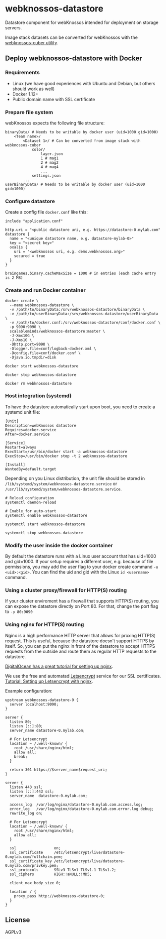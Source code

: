 # webknossos-datastore
Datastore component for webKnossos intended for deployment on storage servers.

Image stack datasets can be converted for webKnossos with the [webknossos-cuber utility](https://github.com/scalableminds/webknossos-cuber).

## Deploy webknossos-datastore with Docker

### Requirements
* Linux (we have good experiences with Ubuntu and Debian, but others should work as well)
* Docker 1.12+
* Public domain name with SSL certificate

### Prepare file system
webKnossos expects the following file structure:
```
binaryData/ # Needs to be writable by docker user (uid=1000 gid=1000)
    <Team name>/ 
        <Dataset 1>/ # Can be converted from image stack with webknossos-cuber
            color/
                layer.json
                1 # mag1
                2 # mag2
                4 # mag4
                ...
            settings.json
        ...
userBinaryData/ # Needs to be writable by docker user (uid=1000 gid=1000)
```

### Configure datastore
Create a config file `docker.conf` like this:
```
include "application.conf"

http.uri = "<public datastore uri, e.g. https://datastore-0.mylab.com"
datastore {
  name = "<unique datastore name, e.g. datastore-mylab-0>"
  key = "<secret key>"
  oxalis {
    uri = "<webknossos uri, e.g. demo.webknossos.org>"
    secured = true
  }
}

braingames.binary.cacheMaxSize = 1000 # in entries (each cache entry is 2 MB)
```

### Create and run Docker container
```
docker create \
  --name webknossos-datastore \
  -v /path/to/binaryData:/srv/webknossos-datastore/binaryData \
  -v /path/to/userBinaryData:/srv/webknossos-datastore/userBinaryData \
  -v /path/to/docker.conf:/srv/webknossos-datastore/conf/docker.conf \
  -p 9090:9090 \
  scalableminds/webknossos-datastore:master \
  -J-Xmx10G \
  -J-Xms1G \
  -Dhttp.port=9090 \
  -Dlogger.file=conf/logback-docker.xml \
  -Dconfig.file=conf/docker.conf \
  -Djava.io.tmpdir=disk

docker start webknossos-datastore

docker stop webknossos-datastore

docker rm webknossos-datastore
```

### Host integration (systemd)
To have the datastore automatically start upon boot, you need to create a systemd unit file:
```
[Unit]
Description=webKnossos datastore
Requires=docker.service
After=docker.service

[Service]
Restart=always
ExecStart=/usr/bin/docker start -a webknossos-datastore
ExecStop=/usr/bin/docker stop -t 2 webknossos-datastore

[Install]
WantedBy=default.target
```
Depending on you Linux distribution, the unit file should be stored in `/lib/systemd/system/webknossos-datastore.service` or `/usr/lib/systemd/system/webknossos-datastore.service`.

```
# Reload configuration
systemctl daemon-reload

# Enable for auto-start
systemctl enable webknossos-datastore

systemctl start webknossos-datastore

systemctl stop webknossos-datastore
```

### Modify the user inside the docker container
By default the datastore runs with a Linux user account that has uid=1000 and gid=1000. If your setup requires a different user, e.g. because of file permissions, you may add the user flag to your docker create command `-u <uid>:<gid>`. You can find the uid and gid with the Linux `id <username>` command.

### Using a cluster proxy/firewall for HTTP(S) routing
If your cluster enviroment has a firewall that supports HTTP(S) routing, you can expose the datastore directly on Port 80. For that, change the port flag to `-p 80:9090`

### Using nginx for HTTP(S) routing
Nginx is a high performance HTTP server that allows for proxing HTTP(S) request. This is useful, because the datastore doesn't support HTTPS by itself. So, you can put the nginx in front of the datastore to accept HTTPS requests from the outside and route them as regular HTTP requests to the datastore.

[DigitalOcean has a great tutorial for setting up nginx](https://www.digitalocean.com/community/tutorials/understanding-nginx-http-proxying-load-balancing-buffering-and-caching).

We use the free and automatad [Letsencrypt](https://letsencrypt.org/) service for our SSL certificates. [Tutorial: Setting up Letsencrypt with nginx](https://www.digitalocean.com/community/tutorials/how-to-secure-nginx-with-let-s-encrypt-on-ubuntu-16-04).

Example configuration:
```
upstream webknossos-datastore-0 {
  server localhost:9090;
}

server {
  listen 80;
  listen [::]:80;
  server_name datastore-0.mylab.com;

  # For Letsencrypt
  location ~ /.well-known/ {
    root /usr/share/nginx/html;
    allow all;
    break;
  }

  return 301 https://$server_name$request_uri;
}

server {
  listen 443 ssl;
  listen [::]:443 ssl;
  server_name  datastore-0.mylab.com;

  access_log  /var/log/nginx/datastore-0.mylab.com.access.log;
  error_log   /var/log/nginx/datastore-0.mylab.com.error.log debug;
  rewrite_log on;

  # For Letsencrypt
  location ~ /.well-known/ {
    root /usr/share/nginx/html;
    allow all;
  }

  ssl                 on;
  ssl_certificate     /etc/letsencrypt/live/datastore-0.mylab.com/fullchain.pem;
  ssl_certificate_key /etc/letsencrypt/live/datastore-0.mylab.com/privkey.pem;
  ssl_protocols       SSLv3 TLSv1 TLSv1.1 TLSv1.2;
  ssl_ciphers         HIGH:!aNULL:!MD5;

  client_max_body_size 0;

  location / {
    proxy_pass http://webknossos-datastore-0;
  }
}
```

## License
AGPLv3
